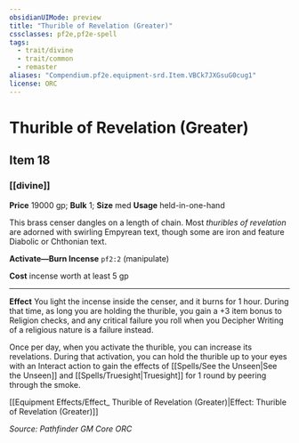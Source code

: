 ```yaml
---
obsidianUIMode: preview
title: "Thurible of Revelation (Greater)"
cssclasses: pf2e,pf2e-spell
tags:
  - trait/divine
  - trait/common
  - remaster
aliases: "Compendium.pf2e.equipment-srd.Item.VBCk7JXGsuG0cug1"
license: ORC
---
```

# Thurible of Revelation (Greater)
## Item 18
### [[divine]]


**Price** 19000 gp; 
**Bulk** 1; **Size** med
**Usage** held-in-one-hand

This brass censer dangles on a length of chain. Most _thuribles of revelation_ are adorned with swirling Empyrean text, though some are iron and feature Diabolic or Chthonian text.

**Activate—Burn Incense** `pf2:2` (manipulate)

**Cost** incense worth at least 5 gp

* * *

**Effect** You light the incense inside the censer, and it burns for 1 hour. During that time, as long you are holding the thurible, you gain a +3 item bonus to Religion checks, and any critical failure you roll when you Decipher Writing of a religious nature is a failure instead.

Once per day, when you activate the thurible, you can increase its revelations. During that activation, you can hold the thurible up to your eyes with an Interact action to gain the effects of [[Spells/See the Unseen|See the Unseen]] and [[Spells/Truesight|Truesight]] for 1 round by peering through the smoke.

[[Equipment Effects/Effect_ Thurible of Revelation (Greater)|Effect: Thurible of Revelation (Greater)]]

*Source: Pathfinder GM Core*
*ORC*